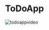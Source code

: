 # ToDoApp

![todoappvideo](https://user-images.githubusercontent.com/21329772/39818975-7e0c75ca-53a2-11e8-9955-ef5e2325b8f0.gif)
